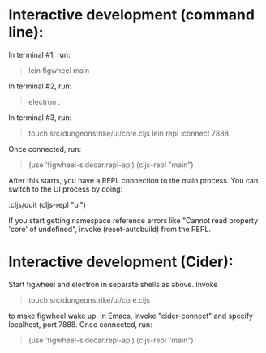 # Interactive development (command line):

In terminal #1, run:

> lein figwheel main

In terminal #2, run:

> electron .

In terminal #3, run:

> touch src/dungeonstrike/ui/core.cljs
> lein repl :connect 7888

Once connected, run:

> (use 'figwheel-sidecar.repl-api)
> (cljs-repl "main")

After this starts, you have a REPL connection to the main
process. You can switch to the UI process by doing:

:cljs/quit
(cljs-repl "ui")

If you start getting namespace reference errors like "Cannot read property
'core' of undefined", invoke (reset-autobuild) from the REPL.

# Interactive development (Cider):

Start figwheel and electron in separate shells as above. Invoke

> touch src/dungeonstrike/ui/core.cljs

to make figwheel wake up. In Emacs, invoke "cider-connect" and specify
localhost, port 7888. Once connected, run:

> (use 'figwheel-sidecar.repl-api)
> (cljs-repl "main")
